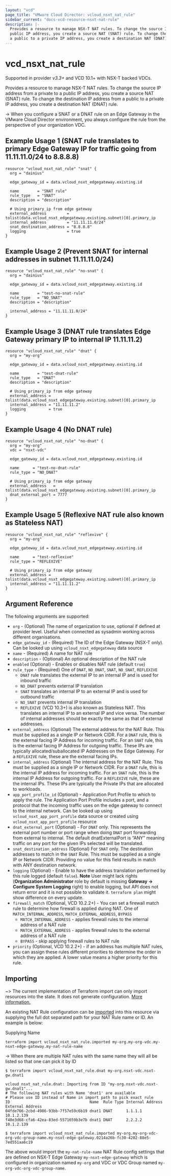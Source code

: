 ```yaml
---
layout: "vcd"
page_title: "VMware Cloud Director: vcloud_nsxt_nat_rule"
sidebar_current: "docs-vcd-resource-nsxt-nat-rule"
description: |-
  Provides a resource to manage NSX-T NAT rules. To change the source IP address from a private to a
  public IP address, you create a source NAT (SNAT) rule. To change the destination IP address from 
  a public to a private IP address, you create a destination NAT (DNAT) rule.
---
```


# vcd\_nsxt\_nat\_rule

Supported in provider *v3.3+* and VCD 10.1+ with NSX-T backed VDCs.

Provides a resource to manage NSX-T NAT rules. To change the source IP address from a private to a
public IP address, you create a source NAT (SNAT) rule. To change the destination IP address from 
a public to a private IP address, you create a destination NAT (DNAT) rule.

-> When you configure a SNAT or a DNAT rule on an Edge Gateway in the VMware Cloud Director
environment, you always configure the rule from the perspective of your organization VDC.

## Example Usage 1 (SNAT rule translates to primary Edge Gateway IP for traffic going from 11.11.11.0/24 to 8.8.8.8)

```hcl
resource "vcloud_nsxt_nat_rule" "snat" {
  org = "dainius"

  edge_gateway_id = data.vcloud_nsxt_edgegateway.existing.id

  name        = "SNAT rule"
  rule_type   = "SNAT"
  description = "description"

  # Using primary_ip from edge gateway
  external_address         = tolist(data.vcloud_nsxt_edgegateway.existing.subnet)[0].primary_ip
  internal_address         = "11.11.11.0/24"
  snat_destination_address = "8.8.8.8"
  logging                  = true
}
```

## Example Usage 2 (Prevent SNAT for internal addresses in subnet 11.11.11.0/24)
```hcl
resource "vcloud_nsxt_nat_rule" "no-snat" {
  org = "dainius"

  edge_gateway_id = data.vcloud_nsxt_edgegateway.existing.id

  name        = "test-no-snat-rule"
  rule_type   = "NO_SNAT"
  description = "description"

  internal_address = "11.11.11.0/24"
}
```

## Example Usage 3 (DNAT rule translates Edge Gateway primary IP to internal IP 11.11.11.2)
```hcl
resource "vcloud_nsxt_nat_rule" "dnat" {
  org = "my-org"

  edge_gateway_id = data.vcloud_nsxt_edgegateway.existing.id

  name        = "test-dnat-rule"
  rule_type   = "DNAT"
  description = "description"

  # Using primary_ip from edge gateway
  external_address = tolist(data.vcloud_nsxt_edgegateway.existing.subnet)[0].primary_ip
  internal_address = "11.11.11.2"
  logging          = true
}
```

## Example Usage 4 (No DNAT rule)
```hcl
resource "vcloud_nsxt_nat_rule" "no-dnat" {
  org = "my-org"
  vdc = "nsxt-vdc"

  edge_gateway_id = data.vcloud_nsxt_edgegateway.existing.id

  name      = "test-no-dnat-rule"
  rule_type = "NO_DNAT"

  # Using primary_ip from edge gateway
  external_address   = tolist(data.vcloud_nsxt_edgegateway.existing.subnet)[0].primary_ip
  dnat_external_port = 7777
}
```

## Example Usage 5 (Reflexive NAT rule also known as Stateless NAT)
```hcl
resource "vcloud_nsxt_nat_rule" "reflexive" {
  org = "my-org"

  edge_gateway_id = data.vcloud_nsxt_edgegateway.existing.id

  name      = "test-reflexive"
  rule_type = "REFLEXIVE"

  # Using primary_ip from edge gateway
  external_address = tolist(data.vcloud_nsxt_edgegateway.existing.subnet)[0].primary_ip
  internal_address = "11.11.11.2"
}
```

## Argument Reference

The following arguments are supported:

* `org` - (Optional) The name of organization to use, optional if defined at provider level. Useful
  when connected as sysadmin working across different organisations.
* `edge_gateway_id` - (Required) The ID of the Edge Gateway (NSX-T only). Can be looked up using
  `vcloud_nsxt_edgegateway` data source
* `name` - (Required) A name for NAT rule
* `description` - (Optional) An optional description of the NAT rule
* `enabled` (Optional) - Enables or disables NAT rule (default `true`)
* `rule_type` - (Required) One of `DNAT`, `NO_DNAT`, `SNAT`, `NO_SNAT`, `REFLEXIVE`
  * `DNAT` rule translates the external IP to an internal IP and is used for inbound traffic
  * `NO_DNAT` prevents external IP translation 
  * `SNAT` translates an internal IP to an external IP and is used for outbound traffic
  * `NO_SNAT` prevents internal IP translation
  * `REFLEXIVE` (VCD 10.3+)  is also known as Stateless NAT. This translates an internal IP to an external IP and vice 
    versa. The number of internal addresses should be exactly the same as that of external addresses.
* `external_address` (Optional) The external address for the NAT Rule. This must be supplied as a single IP or Network
  CIDR. For a `DNAT` rule, this is the external facing IP Address for incoming traffic. For an `SNAT` rule, this is the 
  external facing IP Address for outgoing traffic. These IPs are typically allocated/suballocated IP Addresses on the 
  Edge Gateway. For a `REFLEXIVE` rule, these are the external facing IPs.
* `internal_address` (Optional) The internal address for the NAT Rule. This must be supplied as a single IP or
  Network CIDR. For a `DNAT` rule, this is the internal IP address for incoming traffic. For an `SNAT` rule, this is the
  internal IP Address for outgoing traffic. For a `REFLEXIVE` rule, these are the internal IPs.
  These IPs are typically the Private IPs that are allocated to workloads.
* `app_port_profile_id` (Optional) - Application Port Profile to which to apply the rule. The
  Application Port Profile includes a port, and a protocol that the incoming traffic uses on the edge
  gateway to connect to the internal network.  Can be looked up using `vcloud_nsxt_app_port_profile`
  data source or created using `vcloud_nsxt_app_port_profile` resource
* `dnat_external_port` (Optional) - For `DNAT` only. This represents the external port number or port range when doing 
  `DNAT` port forwarding from external to internal. The default dnatExternalPort is “ANY” meaning traffic on any port
  for the given IPs selected will be translated.
* `snat_destination_address` (Optional) For `SNAT` only. The destination addresses to match in the `SNAT` Rule. This 
  must be supplied as a single IP or Network CIDR. Providing no value for this field results in match with ANY 
  destination network.
* `logging` (Optional) - Enable to have the address translation performed by this rule logged
  (default `false`). **Note** User might lack rights (**Organization Administrator** role by default
  is missing **Gateway -> Configure System Logging** right) to enable logging, but API does not
  return error and it is not possible to validate it. `terraform plan` might show difference on
  every update.
* `firewall_match` (Optional, VCD 10.2.2+) - You can set a firewall match rule to determine how
  firewall is applied during NAT. One of `MATCH_INTERNAL_ADDRESS`, `MATCH_EXTERNAL_ADDRESS`,
  `BYPASS`
  * `MATCH_INTERNAL_ADDRESS` - applies firewall rules to the internal address of a NAT rule
  * `MATCH_EXTERNAL_ADDRESS` - applies firewall rules to the external address of a NAT rule
  * `BYPASS` - skip applying firewall rules to NAT rule
* `priority` (Optional, VCD 10.2.2+) - if an address has multiple NAT rules, you can assign these
  rules different priorities to determine the order in which they are applied. A lower value means a
  higher priority for this rule. 

## Importing

~> The current implementation of Terraform import can only import resources into the state.
It does not generate configuration. [More information.](https://www.terraform.io/docs/import/)

An existing NAT Rule configuration can be [imported][docs-import] into this resource
via supplying the full dot separated path for your NAT Rule name or ID. An example is
below:

[docs-import]: https://www.terraform.io/docs/import/

Supplying Name
```
terraform import vcloud_nsxt_nat_rule.imported my-org.my-org-vdc.my-nsxt-edge-gateway.my-nat-rule-name
```



-> When there are multiple NAT rules with the same name they will all be listed so that one can pick
it by ID

```
$ terraform import vcloud_nsxt_nat_rule.dnat my-org.nsxt-vdc.nsxt-gw.dnat1

vcloud_nsxt_nat_rule.dnat: Importing from ID "my-org.nsxt-vdc.nsxt-gw.dnat1"...
# The following NAT rules with Name 'dnat1' are available
# Please use ID instead of Name in import path to pick exact rule
ID                                   Name  Rule Type Internal Address   External Address
04fde766-2cbd-4986-93bb-7f57e59c6b19 dnat1 DNAT      1.1.1.1            10.1.2.139
f40e3d68-cfa6-42ea-83ed-5571659b3e7b dnat1 DNAT      2.2.2.2            10.1.2.139

$ terraform import vcloud_nsxt_nat_rule.imported my-org.my-org-vdc-org-vdc-group-name.my-nsxt-edge-gateway.0214a26b-fc30-4202-88e5-7ed551aa6c19
```

The above would import the `my-nat-rule-name` NAT Rule config settings that are defined
on NSX-T Edge Gateway `my-nsxt-edge-gateway` which is configured in organization named `my-org` and
VDC or VDC Group named `my-org-vdc-org-vdc-group-name`.
